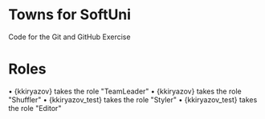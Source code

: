 # Towns for SoftUni
Code for the Git and GitHub Exercise

# Roles
•	{kkiryazov} takes the role "TeamLeader"
•	{kkiryazov} takes the role "Shuffler"
•	{kkiryazov_test} takes the role "Styler"
•	{kkiryazov_test} takes the role "Editor"
